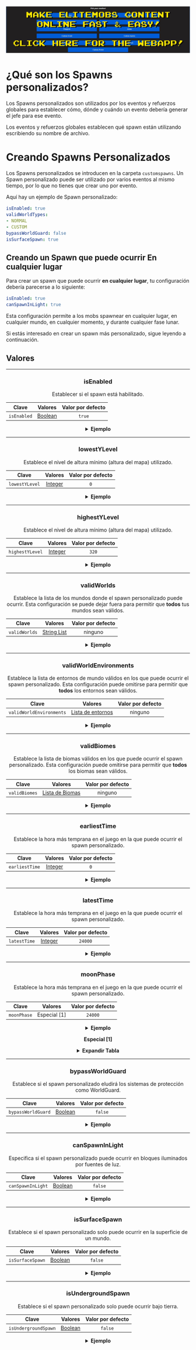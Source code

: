 [![webapp_banner.jpg](../../../img/wiki/webapp_banner.jpg)](https://magmaguy.com/webapp/webapp.html)

# ¿Qué son los Spawns personalizados?

Los Spawns personalizados son utilizados por los eventos y refuerzos globales para establecer cómo, dónde y cuándo un evento debería generar el jefe para ese evento.

Los eventos y refuerzos globales establecen qué spawn están utilizando escribiendo su nombre de archivo.

# Creando Spawns Personalizados

Los Spawns personalizados se introducen en la carpeta `customspawns`. Un Spawn personalizado puede ser utilizado por varios eventos al mismo tiempo, por lo que no tienes que crear uno por evento.

Aquí hay un ejemplo de Spawn personalizado:

```yaml
isEnabled: true
validWorldTypes:
- NORMAL
- CUSTOM
bypassWorldGuard: false
isSurfaceSpawn: true
```

## Creando un Spawn que puede ocurrir En cualquier lugar
Para crear un spawn que puede ocurrir **en cualquier lugar**, tu configuración debería parecerse a lo siguiente:

```yml
isEnabled: true
canSpawnInLight: true
```
Esta configuración permite a los mobs spawnear en cualquier lugar, en cualquier mundo, en cualquier momento, y durante cualquier fase lunar.

Si estás interesado en crear un spawn más personalizado, sigue leyendo a continuación.

## Valores

<div align="center">

***

### isEnabled

Establecer si el spawn está habilitado.

| Clave     | Valores       |   Valor por defecto |
|-----------|:-------------------:|:-------:|
| `isEnabled` | [Boolean](#boolean) | `true`  |

<details> 

<summary><b>Ejemplo</b></summary>

<div align="left">

```yml
isEnabled: true
```

</div>

</details>

***

### lowestYLevel

Establece el nivel de altura mínimo (altura del mapa) utilizado.

| Clave     | Valores       | Valor por defecto |
|-----------|:-------------------:|:-------:|
| `lowestYLevel` | [Integer](#integer) |   `0`   |

<details>

<summary><b>Ejemplo</b></summary>

<div align="left">

```yml
lowestYLevel: 0
```

</div>

</details>

***

### highestYLevel

Establece el nivel de altura mínimo (altura del mapa) utilizado.

| Clave     | Valores       | Valor por defecto |
|-----------|:-------------------:|:-------:|
| `highestYLevel` | [Integer](#integer) |  `320`  |

<details> 

<summary><b>Ejemplo</b></summary>

<div align="left">

```yml
highestYLevel: 320
```

</div>

</details>

***

### validWorlds

Establece la lista de los mundos donde el spawn personalizado puede ocurrir. Esta configuración se puede dejar fuera para permitir que **todos** tus mundos sean válidos.

| Clave     | Valores           | Valor por defecto |
|-----------|:---------------------------:|:-------:|
| `validWorlds` | [String List](#string_list) |  ninguno   |

<details> 

<summary><b>Ejemplo</b></summary>

<div align="left">

```yml
validWorlds:
- WORLD
- FUN_LAND
```

*Si quieres que todos tus mundos sean válidos, puedes simplemente no usar la configuración o darle formato de esta manera:*

```yml
validWorlds: []
```

</div>

</details>

***

### validWorldEnvironments

Establece la lista de entornos de mundo válidos en los que puede ocurrir el spawn personalizado. Esta configuración puede omitirse para permitir que **todos** los entornos sean válidos.

| Clave     | Valores            | Valor por defecto |
|-----------|:---------------------------:|:-------:|
| `validWorldEnvironments` | [Lista de entornos](https://hub.spigotmc.org/javadocs/spigot/org/bukkit/WorldType.html) |  ninguno   |

<details> 

<summary><b>Ejemplo</b></summary>

<div align="left">

```yml
validWorldEnvironments:
- FLAT
- LARGE_BIOMES
```

*Si quieres que todos los entornos sean válidos, puedes simplemente no usar la configuración o darle formato de esta manera:*

```yml
validWorldEnvironments: []
```

</div>

</details>

***

### validBiomes

Establece la lista de biomas válidos en los que puede ocurrir el spawn personalizado. Esta configuración puede omitirse para permitir que **todos** los biomas sean válidos.

| Clave     | Valores       | Valor por defecto |
|-----------|:---------------------------:|:-------:|
| `validBiomes` | [Lista de Biomas](https://hub.spigotmc.org/javadocs/spigot/org/bukkit/block/Biome.html) |  ninguno   |

<details> 

<summary><b>Ejemplo</b></summary>

<div align="left">

```yml
validBiomes:
- DESERT
- MUSHROOM_FIELDS
```

*Si quieres que todos los biomas sean válidos, puedes simplemente no usar la configuración o darle formato de esta manera:*

```yml
validBiomes: []
```

</div>

</details>

***

### earliestTime

Establece la hora más temprana en el juego en la que puede ocurrir el spawn personalizado.

| Clave     | Valores       | Valor por defecto |
|-----------|:---------------------------:|:-------:|
| `earliestTime` | [Integer](#integer) |   `0`   |

<details> 

<summary><b>Ejemplo</b></summary>

<div align="left">

```yml
earliestTime: 0
```

</div>

</details>

***

### latestTime

Establece la hora más temprana en el juego en la que puede ocurrir el spawn personalizado.

| Clave     | Valores       | Valor por defecto |
|-----------|:---------------------------:|:-------:|
| `latestTime` | [Integer](#integer) | `24000` |

<details> 

<summary><b>Ejemplo</b></summary>

<div align="left">

```yml
latestTime: 24000
```

</div>

</details>

***

### moonPhase

Establece la hora más temprana en el juego en la que puede ocurrir el spawn personalizado.

| Clave     |   Valores    | Valor por defecto |
|-----------|:-----------:|:-------:|
| `moonPhase` | Especial [1] | `24000` |

<details> 

<summary><b>Ejemplo</b></summary>

<div align="left">

```yml
moonPhase: 24000
```

</div>

</details>

**Especial [1]**

<details> 

<summary><b>Expandir Tabla</b></summary>

| Fase Lunar        | Vista previa  |
|-------------------|:--------:|
| `NEW_MOON`        |    🌑    |
| `WAXING_CRESCENT` |    🌒    |
| `FIRST_QUARTER`   |    🌓    |
| `WAXING_GIBBOUS`  |    🌔    |
| `FULL_MOON`       |    🌕    |
| `WANING_GIBBOUS`  |    🌖    |
| `WANING_CRESCENT` |    🌘    |

</details>

***

### bypassWorldGuard

Establece si el spawn personalizado eludirá los sistemas de protección como WorldGuard.

| Clave     | Valores       | Valor por defecto |
|-----------|:---------------------------:|:-------:|
| `bypassWorldGuard` | [Boolean](#boolean) | `false` |

<details> 

<summary><b>Ejemplo</b></summary>

<div align="left">

```yml
bypassWorldGuard: false
```

</div>

</details>

***

### canSpawnInLight

Especifica si el spawn personalizado puede ocurrir en bloques iluminados por fuentes de luz.

| Clave     | Valores       | Valor por defecto |
|-----------|:---------------------------:|:-------:|
| `canSpawnInLight` | [Boolean](#boolean) | `false` |

<details> 

<summary><b>Ejemplo</b></summary>

<div align="left">

```yml
canSpawnInLight: false
```

</div>

</details>

***

### isSurfaceSpawn

Establece si el spawn personalizado solo puede ocurrir en la superficie de un mundo.

| Clave     | Valores       | Valor por defecto |
|-----------|:---------------------------:|:-------:|
| `isSurfaceSpawn` | [Boolean](#boolean) | `false` |

<details> 

<summary><b>Ejemplo</b></summary>

<div align="left">

```yml
isSurfaceSpawn: false
```

</div>

</details>

***

### isUndergroundSpawn

Establece si el spawn personalizado solo puede ocurrir bajo tierra.

| Clave     | Valores       | Valor por defecto |
|-----------|:---------------------------:|:-------:|
| `isUndergroundSpawn` | [Boolean](#boolean) | `false` |

<details> 

<summary><b>Ejemplo</b></summary>

<div align="left">

```yml
isUndergroundSpawn: false
```

</div>

</details>

</div>